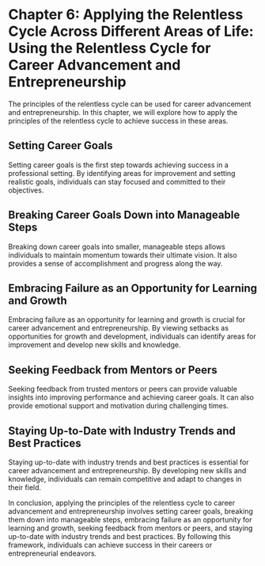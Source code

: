 Chapter 6: Applying the Relentless Cycle Across Different Areas of Life: Using the Relentless Cycle for Career Advancement and Entrepreneurship
===============================================================================================================================================

The principles of the relentless cycle can be used for career advancement and entrepreneurship. In this chapter, we will explore how to apply the principles of the relentless cycle to achieve success in these areas.

Setting Career Goals
--------------------

Setting career goals is the first step towards achieving success in a professional setting. By identifying areas for improvement and setting realistic goals, individuals can stay focused and committed to their objectives.

Breaking Career Goals Down into Manageable Steps
------------------------------------------------

Breaking down career goals into smaller, manageable steps allows individuals to maintain momentum towards their ultimate vision. It also provides a sense of accomplishment and progress along the way.

Embracing Failure as an Opportunity for Learning and Growth
-----------------------------------------------------------

Embracing failure as an opportunity for learning and growth is crucial for career advancement and entrepreneurship. By viewing setbacks as opportunities for growth and development, individuals can identify areas for improvement and develop new skills and knowledge.

Seeking Feedback from Mentors or Peers
--------------------------------------

Seeking feedback from trusted mentors or peers can provide valuable insights into improving performance and achieving career goals. It can also provide emotional support and motivation during challenging times.

Staying Up-to-Date with Industry Trends and Best Practices
----------------------------------------------------------

Staying up-to-date with industry trends and best practices is essential for career advancement and entrepreneurship. By developing new skills and knowledge, individuals can remain competitive and adapt to changes in their field.

In conclusion, applying the principles of the relentless cycle to career advancement and entrepreneurship involves setting career goals, breaking them down into manageable steps, embracing failure as an opportunity for learning and growth, seeking feedback from mentors or peers, and staying up-to-date with industry trends and best practices. By following this framework, individuals can achieve success in their careers or entrepreneurial endeavors.
